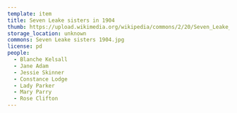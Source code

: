 ```yaml
---
template: item
title: Seven Leake sisters in 1904
thumb: https://upload.wikimedia.org/wikipedia/commons/2/20/Seven_Leake_sisters_1904.jpg
storage_location: unknown
commons: Seven Leake sisters 1904.jpg
license: pd
people:
  - Blanche Kelsall
  - Jane Adam
  - Jessie Skinner
  - Constance Lodge
  - Lady Parker
  - Mary Parry
  - Rose Clifton 
---
```

